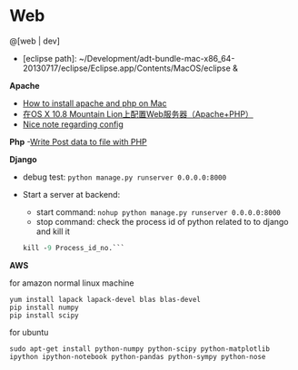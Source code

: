 Web
===========


@[web | dev]

- [eclipse path]: ~/Development/adt-bundle-mac-x86_64-20130717/eclipse/Eclipse.app/Contents/MacOS/eclipse &

**Apache**
- [How to install apache and php on Mac](http://machiine.com/2013/how-to-install-apache-and-php-on-a-mac-with-osx-10-8-mamp-part-1/)
- [在OS X 10.8 Mountain Lion上配置Web服务器（Apache+PHP）](http://blog.shengbin.me/posts/os-x-10.8-mountain-lion-setup-web-server-apache-php/)
- [Nice note regarding config](http://note.rpsh.net/posts/2013/11/27/osx-10-9-apache-server-php-mysql)


**Php**
-[Write Post data to file with PHP](http://stackoverflow.com/questions/4742898/write-post-data-to-file-with-php)


**Django**
- debug test: `python manage.py runserver 0.0.0.0:8000`
- Start a server at backend: 
	- start command: `nohup python manage.py runserver 0.0.0.0:8000`
	- stop command: check the process id of python related to to django and kill it

	```ps -ef|grep python
	kill -9 Process_id_no.```


**AWS**


for amazon normal linux machine
```
yum install lapack lapack-devel blas blas-devel
pip install numpy
pip install scipy
```

for ubuntu
```
sudo apt-get install python-numpy python-scipy python-matplotlib ipython ipython-notebook python-pandas python-sympy python-nose
```